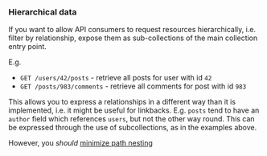 ### Hierarchical data

If you want to allow API consumers to request resources hierarchically, i.e. filter by relationship, 
expose them as sub-collections of the main collection entry point.

E.g.

* `GET /users/42/posts` - retrieve all posts for user with id `42`
* `GET /posts/983/comments` - retrieve all comments for post with id `983`

This allows you to express a relationships in a different way than it is implemented, i.e. it might be useful for linkbacks.
E.g. `posts` tend to have an `author` field which references `users`, but not the other way round.
This can be expressed through the use of subcollections, as in the examples above.

However, you _should_ [minimize path nesting](minimize-path-nesting.md)
